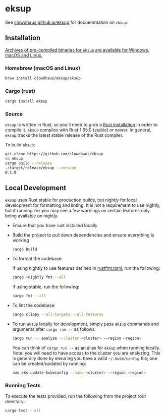 # eksup

See [clowdhaus.github.io/eksup](https://clowdhaus.github.io/eksup/) for docuemntation on `eksup`.

## Installation

[Archives of pre-compiled binaries for `eksup` are available for Windows, macOS and Linux.](https://github.com/clowdhaus/eksup/releases)

### Homebrew (macOS and Linux)

```sh
brew install clowdhaus/eksup/eksup
```

### Cargo (rust)

```sh
cargo install eksup
```

### Source

`eksup` is written in Rust, so you'll need to grab a [Rust installation](https://www.rust-lang.org/) in order to compile it.
`eksup` compiles with Rust 1.65.0 (stable) or newer. In general, `eksup` tracks the latest stable release of the Rust compiler.

To build `eksup`:

```sh
git clone https://github.com/clowdhaus/eksup
cd eksup
cargo build --release
./target/release/eksup --version
0.1.0
```

## Local Development

`eksup` uses Rust stable for production builds, but nightly for local development for formatting and linting. It is not a requirement to use nightly, but if running `fmt` you may see a few warnings on certain features only being available on nightly.

- Ensure that you have rust installed locally
- Build the project to pull down dependencies and ensure everything is working

  ```sh
  cargo build
  ```

- To format the codebase:

  If using nightly to use features defined in [rustfmt.toml](rustfmt.toml), run the following:

  ```sh
  cargo +nightly fmt --all
  ```

  If using stable, run the following:

  ```sh
  cargo fmt --all
  ```

- To lint the codebase:

  ```sh
  cargo clippy --all-targets --all-features
  ```

- To run `eksup` locally for development, simply pass `eksup` commands and arguments after `cargo run --` as follows:

  ```sh
  cargo run -- analyze --cluster <cluster> --region <region>
  ```

  You can think of `cargo run --` as an alias for `eksup` when running locally.
  Note: you will need to have access to the cluster you are analyzing. This is generally done by ensuring you have a valid `~/.kube/config` file; one can be created/updated by running:

  ```sh
  aws eks update-kubeconfig --name <cluster> --region <region>
  ```

### Running Tests

To execute the tests provided, run the following from the project root directory:

```sh
cargo test --all
```
